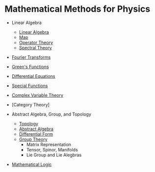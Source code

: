 # Mathematical Methods for Physics


- Linear Algebra
    - [Linear Algebra](./LA/linear_algebra.html)
    - [Map](./Map.html)
    - [Operator Theory](./LA/operator.html)
    - [Spectral Theory](./LA/Spectral.html)
- [Fourier Transforms](./ft.html)
- [Green's Functions](./gf.html)

- [Differential Equations](./de.html)
- [Special Functions](./special_functions.html)
- [Complex Variable Theory](./Complex%20Variable%20Theory.html)

- [Category Theory]

- Abstract Algebra, Group, and Topology
    - [Topology](./AAT/Topology_basics.html)
    - [Abstract Algebra](./AAT/Abstract_basics.html)
    - [Differential Form](./AAT/Differential_form.html)
    - [Group Theory](./G/group.html)
        - Matrix Representation
        - Tensor, Spinor, Manifolds
        - Lie Group and Lie Alegbras

- [Mathematical Logic](/P/logic.html)